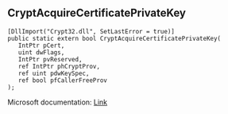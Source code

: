 ## CryptAcquireCertificatePrivateKey

```
[DllImport("Crypt32.dll", SetLastError = true)]
public static extern bool CryptAcquireCertificatePrivateKey(
   IntPtr pCert,
   uint dwFlags,
   IntPtr pvReserved,
   ref IntPtr phCryptProv,
   ref uint pdwKeySpec,
   ref bool pfCallerFreeProv
);
```

Microsoft documentation: [Link](https://docs.microsoft.com/en-us/windows/win32/api/wincrypt/nf-wincrypt-cryptacquirecertificateprivatekey)
